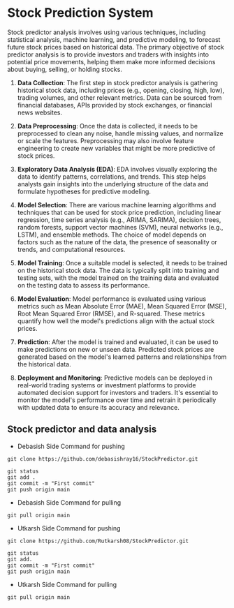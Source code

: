 # Stock Prediction System

Stock predictor analysis involves using various techniques, including statistical analysis, machine learning, and predictive modeling, to forecast future stock prices based on historical data. The primary objective of stock predictor analysis is to provide investors and traders with insights into potential price movements, helping them make more informed decisions about buying, selling, or holding stocks.

1. **Data Collection**: The first step in stock predictor analysis is gathering historical stock data, including prices (e.g., opening, closing, high, low), trading volumes, and other relevant metrics. Data can be sourced from financial databases, APIs provided by stock exchanges, or financial news websites.

2. **Data Preprocessing**: Once the data is collected, it needs to be preprocessed to clean any noise, handle missing values, and normalize or scale the features. Preprocessing may also involve feature engineering to create new variables that might be more predictive of stock prices.

3. **Exploratory Data Analysis (EDA)**: EDA involves visually exploring the data to identify patterns, correlations, and trends. This step helps analysts gain insights into the underlying structure of the data and formulate hypotheses for predictive modeling.

4. **Model Selection**: There are various machine learning algorithms and techniques that can be used for stock price prediction, including linear regression, time series analysis (e.g., ARIMA, SARIMA), decision trees, random forests, support vector machines (SVM), neural networks (e.g., LSTM), and ensemble methods. The choice of model depends on factors such as the nature of the data, the presence of seasonality or trends, and computational resources.

5. **Model Training**: Once a suitable model is selected, it needs to be trained on the historical stock data. The data is typically split into training and testing sets, with the model trained on the training data and evaluated on the testing data to assess its performance.

6. **Model Evaluation**: Model performance is evaluated using various metrics such as Mean Absolute Error (MAE), Mean Squared Error (MSE), Root Mean Squared Error (RMSE), and R-squared. These metrics quantify how well the model's predictions align with the actual stock prices.

7. **Prediction**: After the model is trained and evaluated, it can be used to make predictions on new or unseen data. Predicted stock prices are generated based on the model's learned patterns and relationships from the historical data.

8. **Deployment and Monitoring**: Predictive models can be deployed in real-world trading systems or investment platforms to provide automated decision support for investors and traders. It's essential to monitor the model's performance over time and retrain it periodically with updated data to ensure its accuracy and relevance.

## Stock predictor and data analysis

- Debasish Side Command for pushing

```text
git clone https://github.com/debasishray16/StockPredictor.git

git status
git add .
git commit -m "First commit"
git push origin main
```

- Debasish Side Command for pulling

```text
git pull origin main
```

- Utkarsh Side Command for pushing

```
git clone https://github.com/Rutkarsh08/StockPredictor.git

git status
git add.
git commit -m "First commit"
git push origin main
```


- Utkarsh Side Command for pulling

```
git pull origin main
```